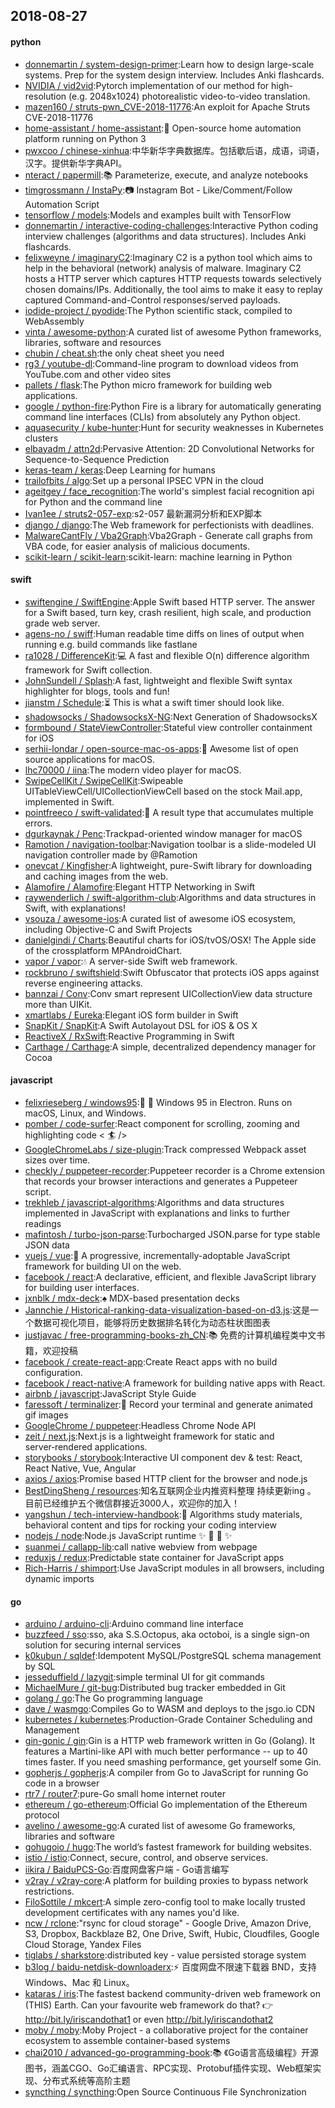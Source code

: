 ## 2018-08-27

#### python
* [donnemartin / system-design-primer](https://github.com/donnemartin/system-design-primer):Learn how to design large-scale systems. Prep for the system design interview. Includes Anki flashcards.
* [NVIDIA / vid2vid](https://github.com/NVIDIA/vid2vid):Pytorch implementation of our method for high-resolution (e.g. 2048x1024) photorealistic video-to-video translation.
* [mazen160 / struts-pwn_CVE-2018-11776](https://github.com/mazen160/struts-pwn_CVE-2018-11776):An exploit for Apache Struts CVE-2018-11776
* [home-assistant / home-assistant](https://github.com/home-assistant/home-assistant):🏡
Open-source home automation platform running on Python 3
* [pwxcoo / chinese-xinhua](https://github.com/pwxcoo/chinese-xinhua):中华新华字典数据库。包括歇后语，成语，词语，汉字。提供新华字典API。
* [nteract / papermill](https://github.com/nteract/papermill):📚
Parameterize, execute, and analyze notebooks
* [timgrossmann / InstaPy](https://github.com/timgrossmann/InstaPy):📷
Instagram Bot - Like/Comment/Follow Automation Script
* [tensorflow / models](https://github.com/tensorflow/models):Models and examples built with TensorFlow
* [donnemartin / interactive-coding-challenges](https://github.com/donnemartin/interactive-coding-challenges):Interactive Python coding interview challenges (algorithms and data structures). Includes Anki flashcards.
* [felixweyne / imaginaryC2](https://github.com/felixweyne/imaginaryC2):Imaginary C2 is a python tool which aims to help in the behavioral (network) analysis of malware. Imaginary C2 hosts a HTTP server which captures HTTP requests towards selectively chosen domains/IPs. Additionally, the tool aims to make it easy to replay captured Command-and-Control responses/served payloads.
* [iodide-project / pyodide](https://github.com/iodide-project/pyodide):The Python scientific stack, compiled to WebAssembly
* [vinta / awesome-python](https://github.com/vinta/awesome-python):A curated list of awesome Python frameworks, libraries, software and resources
* [chubin / cheat.sh](https://github.com/chubin/cheat.sh):the only cheat sheet you need
* [rg3 / youtube-dl](https://github.com/rg3/youtube-dl):Command-line program to download videos from YouTube.com and other video sites
* [pallets / flask](https://github.com/pallets/flask):The Python micro framework for building web applications.
* [google / python-fire](https://github.com/google/python-fire):Python Fire is a library for automatically generating command line interfaces (CLIs) from absolutely any Python object.
* [aquasecurity / kube-hunter](https://github.com/aquasecurity/kube-hunter):Hunt for security weaknesses in Kubernetes clusters
* [elbayadm / attn2d](https://github.com/elbayadm/attn2d):Pervasive Attention: 2D Convolutional Networks for Sequence-to-Sequence Prediction
* [keras-team / keras](https://github.com/keras-team/keras):Deep Learning for humans
* [trailofbits / algo](https://github.com/trailofbits/algo):Set up a personal IPSEC VPN in the cloud
* [ageitgey / face_recognition](https://github.com/ageitgey/face_recognition):The world's simplest facial recognition api for Python and the command line
* [Ivan1ee / struts2-057-exp](https://github.com/Ivan1ee/struts2-057-exp):s2-057 最新漏洞分析和EXP脚本
* [django / django](https://github.com/django/django):The Web framework for perfectionists with deadlines.
* [MalwareCantFly / Vba2Graph](https://github.com/MalwareCantFly/Vba2Graph):Vba2Graph - Generate call graphs from VBA code, for easier analysis of malicious documents.
* [scikit-learn / scikit-learn](https://github.com/scikit-learn/scikit-learn):scikit-learn: machine learning in Python

#### swift
* [swiftengine / SwiftEngine](https://github.com/swiftengine/SwiftEngine):Apple Swift based HTTP server. The answer for a Swift based, turn key, crash resilient, high scale, and production grade web server.
* [agens-no / swiff](https://github.com/agens-no/swiff):Human readable time diffs on lines of output when running e.g. build commands like fastlane
* [ra1028 / DifferenceKit](https://github.com/ra1028/DifferenceKit):💻
A fast and flexible O(n) difference algorithm framework for Swift collection.
* [JohnSundell / Splash](https://github.com/JohnSundell/Splash):A fast, lightweight and flexible Swift syntax highlighter for blogs, tools and fun!
* [jianstm / Schedule](https://github.com/jianstm/Schedule):⏳
This is what a swift timer should look like.
* [shadowsocks / ShadowsocksX-NG](https://github.com/shadowsocks/ShadowsocksX-NG):Next Generation of ShadowsocksX
* [formbound / StateViewController](https://github.com/formbound/StateViewController):Stateful view controller containment for iOS
* [serhii-londar / open-source-mac-os-apps](https://github.com/serhii-londar/open-source-mac-os-apps):🚀
Awesome list of open source applications for macOS.
* [lhc70000 / iina](https://github.com/lhc70000/iina):The modern video player for macOS.
* [SwipeCellKit / SwipeCellKit](https://github.com/SwipeCellKit/SwipeCellKit):Swipeable UITableViewCell/UICollectionViewCell based on the stock Mail.app, implemented in Swift.
* [pointfreeco / swift-validated](https://github.com/pointfreeco/swift-validated):🛂
A result type that accumulates multiple errors.
* [dgurkaynak / Penc](https://github.com/dgurkaynak/Penc):Trackpad-oriented window manager for macOS
* [Ramotion / navigation-toolbar](https://github.com/Ramotion/navigation-toolbar):Navigation toolbar is a slide-modeled UI navigation controller made by @Ramotion
* [onevcat / Kingfisher](https://github.com/onevcat/Kingfisher):A lightweight, pure-Swift library for downloading and caching images from the web.
* [Alamofire / Alamofire](https://github.com/Alamofire/Alamofire):Elegant HTTP Networking in Swift
* [raywenderlich / swift-algorithm-club](https://github.com/raywenderlich/swift-algorithm-club):Algorithms and data structures in Swift, with explanations!
* [vsouza / awesome-ios](https://github.com/vsouza/awesome-ios):A curated list of awesome iOS ecosystem, including Objective-C and Swift Projects
* [danielgindi / Charts](https://github.com/danielgindi/Charts):Beautiful charts for iOS/tvOS/OSX! The Apple side of the crossplatform MPAndroidChart.
* [vapor / vapor](https://github.com/vapor/vapor):💧
A server-side Swift web framework.
* [rockbruno / swiftshield](https://github.com/rockbruno/swiftshield):Swift Obfuscator that protects iOS apps against reverse engineering attacks.
* [bannzai / Conv](https://github.com/bannzai/Conv):Conv smart represent UICollectionView data structure more than UIKit.
* [xmartlabs / Eureka](https://github.com/xmartlabs/Eureka):Elegant iOS form builder in Swift
* [SnapKit / SnapKit](https://github.com/SnapKit/SnapKit):A Swift Autolayout DSL for iOS & OS X
* [ReactiveX / RxSwift](https://github.com/ReactiveX/RxSwift):Reactive Programming in Swift
* [Carthage / Carthage](https://github.com/Carthage/Carthage):A simple, decentralized dependency manager for Cocoa

#### javascript
* [felixrieseberg / windows95](https://github.com/felixrieseberg/windows95):💩
🚀
Windows 95 in Electron. Runs on macOS, Linux, and Windows.
* [pomber / code-surfer](https://github.com/pomber/code-surfer):React component for scrolling, zooming and highlighting code <
🏄
/>
* [GoogleChromeLabs / size-plugin](https://github.com/GoogleChromeLabs/size-plugin):Track compressed Webpack asset sizes over time.
* [checkly / puppeteer-recorder](https://github.com/checkly/puppeteer-recorder):Puppeteer recorder is a Chrome extension that records your browser interactions and generates a Puppeteer script.
* [trekhleb / javascript-algorithms](https://github.com/trekhleb/javascript-algorithms):Algorithms and data structures implemented in JavaScript with explanations and links to further readings
* [mafintosh / turbo-json-parse](https://github.com/mafintosh/turbo-json-parse):Turbocharged JSON.parse for type stable JSON data
* [vuejs / vue](https://github.com/vuejs/vue):🖖
A progressive, incrementally-adoptable JavaScript framework for building UI on the web.
* [facebook / react](https://github.com/facebook/react):A declarative, efficient, and flexible JavaScript library for building user interfaces.
* [jxnblk / mdx-deck](https://github.com/jxnblk/mdx-deck):♠️
MDX-based presentation decks
* [Jannchie / Historical-ranking-data-visualization-based-on-d3.js](https://github.com/Jannchie/Historical-ranking-data-visualization-based-on-d3.js):这是一个数据可视化项目，能够将历史数据排名转化为动态柱状图图表
* [justjavac / free-programming-books-zh_CN](https://github.com/justjavac/free-programming-books-zh_CN):📚
免费的计算机编程类中文书籍，欢迎投稿
* [facebook / create-react-app](https://github.com/facebook/create-react-app):Create React apps with no build configuration.
* [facebook / react-native](https://github.com/facebook/react-native):A framework for building native apps with React.
* [airbnb / javascript](https://github.com/airbnb/javascript):JavaScript Style Guide
* [faressoft / terminalizer](https://github.com/faressoft/terminalizer):🦄
Record your terminal and generate animated gif images
* [GoogleChrome / puppeteer](https://github.com/GoogleChrome/puppeteer):Headless Chrome Node API
* [zeit / next.js](https://github.com/zeit/next.js):Next.js is a lightweight framework for static and server‑rendered applications.
* [storybooks / storybook](https://github.com/storybooks/storybook):Interactive UI component dev & test: React, React Native, Vue, Angular
* [axios / axios](https://github.com/axios/axios):Promise based HTTP client for the browser and node.js
* [BestDingSheng / resources](https://github.com/BestDingSheng/resources):知名互联网企业内推资料整理 持续更新ing 。 目前已经维护五个微信群接近3000人，欢迎你的加入！
* [yangshun / tech-interview-handbook](https://github.com/yangshun/tech-interview-handbook):💯
Algorithms study materials, behavioral content and tips for rocking your coding interview
* [nodejs / node](https://github.com/nodejs/node):Node.js JavaScript runtime
✨
🐢
🚀
✨
* [suanmei / callapp-lib](https://github.com/suanmei/callapp-lib):call native webview from webpage
* [reduxjs / redux](https://github.com/reduxjs/redux):Predictable state container for JavaScript apps
* [Rich-Harris / shimport](https://github.com/Rich-Harris/shimport):Use JavaScript modules in all browsers, including dynamic imports

#### go
* [arduino / arduino-cli](https://github.com/arduino/arduino-cli):Arduino command line interface
* [buzzfeed / sso](https://github.com/buzzfeed/sso):sso, aka S.S.Octopus, aka octoboi, is a single sign-on solution for securing internal services
* [k0kubun / sqldef](https://github.com/k0kubun/sqldef):Idempotent MySQL/PostgreSQL schema management by SQL
* [jesseduffield / lazygit](https://github.com/jesseduffield/lazygit):simple terminal UI for git commands
* [MichaelMure / git-bug](https://github.com/MichaelMure/git-bug):Distributed bug tracker embedded in Git
* [golang / go](https://github.com/golang/go):The Go programming language
* [dave / wasmgo](https://github.com/dave/wasmgo):Compiles Go to WASM and deploys to the jsgo.io CDN
* [kubernetes / kubernetes](https://github.com/kubernetes/kubernetes):Production-Grade Container Scheduling and Management
* [gin-gonic / gin](https://github.com/gin-gonic/gin):Gin is a HTTP web framework written in Go (Golang). It features a Martini-like API with much better performance -- up to 40 times faster. If you need smashing performance, get yourself some Gin.
* [gopherjs / gopherjs](https://github.com/gopherjs/gopherjs):A compiler from Go to JavaScript for running Go code in a browser
* [rtr7 / router7](https://github.com/rtr7/router7):pure-Go small home internet router
* [ethereum / go-ethereum](https://github.com/ethereum/go-ethereum):Official Go implementation of the Ethereum protocol
* [avelino / awesome-go](https://github.com/avelino/awesome-go):A curated list of awesome Go frameworks, libraries and software
* [gohugoio / hugo](https://github.com/gohugoio/hugo):The world’s fastest framework for building websites.
* [istio / istio](https://github.com/istio/istio):Connect, secure, control, and observe services.
* [iikira / BaiduPCS-Go](https://github.com/iikira/BaiduPCS-Go):百度网盘客户端 - Go语言编写
* [v2ray / v2ray-core](https://github.com/v2ray/v2ray-core):A platform for building proxies to bypass network restrictions.
* [FiloSottile / mkcert](https://github.com/FiloSottile/mkcert):A simple zero-config tool to make locally trusted development certificates with any names you'd like.
* [ncw / rclone](https://github.com/ncw/rclone):"rsync for cloud storage" - Google Drive, Amazon Drive, S3, Dropbox, Backblaze B2, One Drive, Swift, Hubic, Cloudfiles, Google Cloud Storage, Yandex Files
* [tiglabs / sharkstore](https://github.com/tiglabs/sharkstore):distributed key - value persisted storage system
* [b3log / baidu-netdisk-downloaderx](https://github.com/b3log/baidu-netdisk-downloaderx):⚡️
百度网盘不限速下载器 BND，支持 Windows、Mac 和 Linux。
* [kataras / iris](https://github.com/kataras/iris):The fastest backend community-driven web framework on (THIS) Earth. Can your favourite web framework do that?
👉
http://bit.ly/iriscandothat1 or even http://bit.ly/iriscandothat2
* [moby / moby](https://github.com/moby/moby):Moby Project - a collaborative project for the container ecosystem to assemble container-based systems
* [chai2010 / advanced-go-programming-book](https://github.com/chai2010/advanced-go-programming-book):📚
《Go语言高级编程》开源图书，涵盖CGO、Go汇编语言、RPC实现、Protobuf插件实现、Web框架实现、分布式系统等高阶主题
* [syncthing / syncthing](https://github.com/syncthing/syncthing):Open Source Continuous File Synchronization
